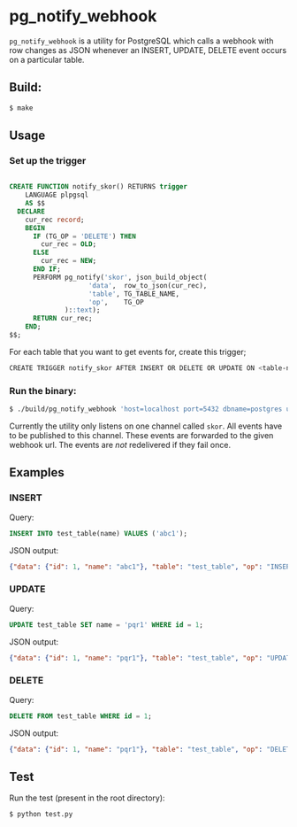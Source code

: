 # pg_notify_webhook

`pg_notify_webhook` is a utility for PostgreSQL which calls a webhook with row changes as JSON whenever an INSERT, UPDATE, DELETE event occurs on a particular table. 

## Build:

```bash
$ make
```
## Usage

### Set up the trigger

```sql

CREATE FUNCTION notify_skor() RETURNS trigger
    LANGUAGE plpgsql
    AS $$
  DECLARE
    cur_rec record;
    BEGIN
      IF (TG_OP = 'DELETE') THEN
        cur_rec = OLD;
      ELSE
        cur_rec = NEW;
      END IF;
      PERFORM pg_notify('skor', json_build_object(
                    'data',  row_to_json(cur_rec),
                    'table', TG_TABLE_NAME,
                    'op',    TG_OP
              )::text);
      RETURN cur_rec;
    END;
$$;

```

For each table that you want to get events for, create this trigger;

``` bash
CREATE TRIGGER notify_skor AFTER INSERT OR DELETE OR UPDATE ON <table-name> FOR EACH ROW EXECUTE PROCEDURE notify_skor();
```


### Run the binary:

```bash
$ ./build/pg_notify_webhook 'host=localhost port=5432 dbname=postgres user=postgres password=' http://localhost:8080
```

Currently the utility only listens on one channel called `skor`. All events have to be published to this channel. These events are forwarded to the given webhook url. The events are *not* redelivered if they fail once.


## Examples

### INSERT

Query:
```sql
INSERT INTO test_table(name) VALUES ('abc1');
```

JSON output:

```json
{"data": {"id": 1, "name": "abc1"}, "table": "test_table", "op": "INSERT"}
```

### UPDATE

Query:
```sql
UPDATE test_table SET name = 'pqr1' WHERE id = 1;
```

JSON output:

```json
{"data": {"id": 1, "name": "pqr1"}, "table": "test_table", "op": "UPDATE"}
```

### DELETE

Query:
```sql
DELETE FROM test_table WHERE id = 1;
```

JSON output:

```json
{"data": {"id": 1, "name": "pqr1"}, "table": "test_table", "op": "DELETE"}
```


## Test

Run the test (present in the root directory):

```bash
$ python test.py
```